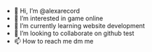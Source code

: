 - 👋 Hi, I’m @alexarecord
- 👀 I’m interested in game online
- 🌱 I’m currently learning website development
- 💞️ I’m looking to collaborate on github test
- 📫 How to reach me dm me

<!---
alexarecord/alexarecord is a ✨ special ✨ repository because its `README.md` (this file) appears on your GitHub profile.
You can click the Preview link to take a look at your changes.
--->
